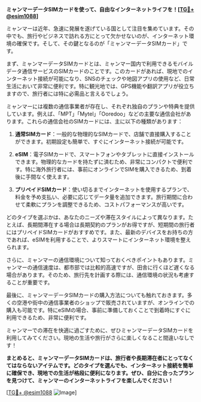 **ミャンマーデータSIMカードを使って、自由なインターネットライフを！[[TG💪+ @esim1088](https://t.me/s/esim1088)]**

ミャンマーは近年、急速に発展を遂げている国として注目を集めています。その中でも、旅行やビジネスで訪れる方にとって欠かせないのが、インターネット環境の確保です。そして、その鍵となるのが「ミャンマーデータSIMカード」です。

まず、ミャンマーデータSIMカードとは、ミャンマー国内で利用できるモバイルデータ通信サービスのSIMカードのことです。このカードがあれば、現地でのインターネット接続が可能になり、SNSのチェックや地図アプリの使用など、日常生活において非常に便利です。特に観光地では、GPS機能や翻訳アプリが役立ちますので、旅行者には特に必需品と言えるでしょう。

ミャンマーには複数の通信事業者が存在し、それぞれ独自のプランや特典を提供しています。例えば、「MPT」「Mytel」「Ooredoo」などの主要な通信会社があります。これらの通信会社のSIMカードには、主に以下の種類があります：

1. **通常SIMカード**：一般的な物理的なSIMカードで、店舗で直接購入することができます。初期設定も簡単で、すぐにインターネット接続が可能です。
   
2. **eSIM**：電子SIMカードで、スマートフォンやタブレットに直接インストールできます。物理的なカードを持たずに済むため、非常にコンパクトで便利です。特に海外旅行者には、事前にオンラインでSIMを購入できるため、到着後に手間なく使えます。

3. **プリペイドSIMカード**：使い切るまでインターネットを使用するプランで、料金を予め支払い、必要に応じてデータ量を追加できます。旅行期間に合わせて柔軟にプランを調整できるため、コストパフォーマンスが高いです。

どのタイプを選ぶかは、あなたのニーズや滞在スタイルによって異なります。たとえば、長期間滞在する場合は長期契約のプランがお得ですが、短期間の旅行者にはプリペイドSIMカードがおすすめです。また、最新のデバイスをお持ちの方であれば、eSIMを利用することで、よりスマートにインターネット環境を整えられます。

さらに、ミャンマーの通信環境について知っておくべきポイントもあります。ミャンマーの通信速度は、都市部では比較的高速ですが、田舎に行くほど遅くなる場合があります。そのため、旅行先を計画する際には、通信環境の状況も考慮することが重要です。

最後に、ミャンマーデータSIMカードの購入方法についても触れておきます。多くの空港や街中の通信事業者のショップで販売されていますが、オンラインでの購入も可能です。特にeSIMの場合、事前に準備しておくことで到着時にすぐに利用できるため、非常に便利です。

ミャンマーでの滞在を快適に過ごすために、ぜひミャンマーデータSIMカードを利用してみてください。現地の生活や旅行がさらに楽しくなること間違いなしです！

**まとめると、ミャンマーデータSIMカードは、旅行者や長期滞在者にとってなくてはならないアイテムです。どのタイプを選んでも、インターネット接続を簡単に確保でき、現地での生活が格段に便利になります。ぜひ、自分に合ったプランを見つけて、ミャンマーのインターネットライフを楽しんでください！**

[[TG💪+ @esim1088](https://t.me/s/esim1088) ![Image](https://i.postimg.cc/Y0z9fWf4/image.png)]